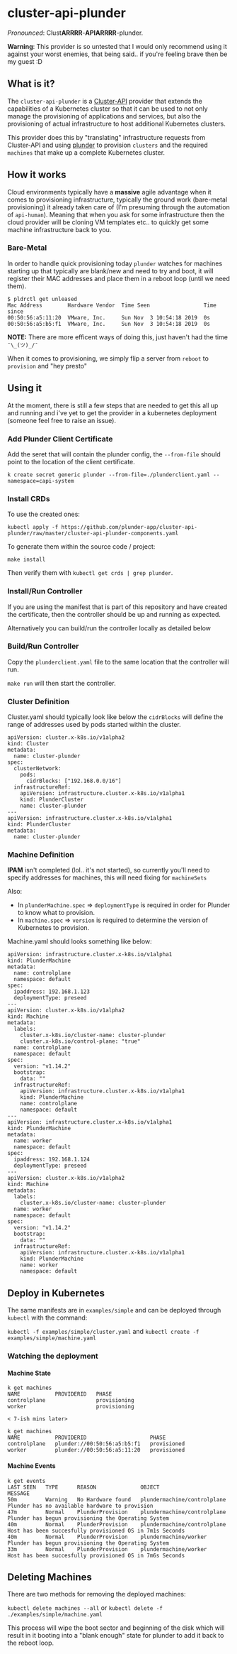 # cluster-api-plunder

_Pronounced_: Clust**ARRRR**-**APIARRRR**-plunder.

**Warning**: This provider is so untested that I would only recommend using it against your worst enemies, that being said.. if you're feeling brave then be my guest :D

## What is it?

The `cluster-api-plunder` is a [Cluster-API](https://github.com/kubernetes-sigs/cluster-api) provider that extends the capabilities of a Kubernetes cluster so that it can be used to not only manage the provisioning of applications and services, but also the provisioning of actual infrastructure to host additional Kubernetes clusters. 

This provider does this by "translating" infrastructure requests from Cluster-API and using [plunder](https://github.com/plunder-app/plunder) to provision `clusters` and the required `machines` that make up a complete Kubernetes cluster.

## How it works

Cloud environments typically have a **massive** agile advantage when it comes to provisioning infrastructure, typically the ground work (bare-metal provisioning) it already taken care of (I'm presuming through the automation of `api-human`). Meaning that when you ask for some infrastructure then the cloud provider will be cloning VM templates etc.. to quickly get some machine infrastructure back to you. 

### Bare-Metal

In order to handle quick provisioning today `plunder` watches for machines starting up that typically are blank/new and need to try and boot, it will register their MAC addresses and place them in a reboot loop (until we need them).

```
$ pldrctl get unleased
Mac Address        Hardware Vendor  Time Seen                 Time since
00:50:56:a5:11:20  VMware, Inc.     Sun Nov  3 10:54:18 2019  0s
00:50:56:a5:b5:f1  VMware, Inc.     Sun Nov  3 10:54:18 2019  0s
```

**NOTE:** There are more efficent ways of doing this, just haven't had the time `¯\_(ツ)_/¯`

When it comes to provisioning, we simply flip a server from `reboot` to `provision` and "hey presto"

## Using it

At the moment, there is still a few steps that are needed to get this all up and running and i've yet to get the provider in a kubernetes deployment (someone feel free to raise an issue). 

### Add Plunder Client Certificate

Add the seret that will contain the plunder config, the `--from-file` should point to the location of the client certificate.

```
k create secret generic plunder --from-file=./plunderclient.yaml --namespace=capi-system
```

### Install CRDs

To use the created ones:

```
kubectl apply -f https://github.com/plunder-app/cluster-api-plunder/raw/master/cluster-api-plunder-components.yaml
```

To generate them within the source code / project:

```
make install
```

Then verify them with `kubectl get crds | grep plunder`. 


### Install/Run Controller

If you are using the manifest that is part of this repository and have created the certificate, then the controller should be up and running as expected. 

Alternatively you can build/run the controller locally as detailed below

### Build/Run Controller

Copy the `plunderclient.yaml` file to the same location that the controller will run.

`make run` will then start the controller.

### Cluster Definition

Cluster.yaml should typically look like below the `cidrBlocks` will define the range of addresses used by pods started within the cluster.

```
apiVersion: cluster.x-k8s.io/v1alpha2
kind: Cluster
metadata:
  name: cluster-plunder
spec:
  clusterNetwork:
    pods:
      cidrBlocks: ["192.168.0.0/16"]
  infrastructureRef:
    apiVersion: infrastructure.cluster.x-k8s.io/v1alpha1
    kind: PlunderCluster
    name: cluster-plunder
---
apiVersion: infrastructure.cluster.x-k8s.io/v1alpha1
kind: PlunderCluster
metadata:
  name: cluster-plunder
```

### Machine Definition

**IPAM** isn't completed (lol.. it's not started), so currently you'll need to specify addresses for machines, this will need fixing for `machineSets`

Also:

- In `plunderMachine.spec` => `deploymentType` is required in order for Plunder to know what to provision.
- In `machine.spec` => `version` is required to determine the version of Kubernetes to provision.

Machine.yaml should looks something like below:

```
apiVersion: infrastructure.cluster.x-k8s.io/v1alpha1
kind: PlunderMachine
metadata:
  name: controlplane
  namespace: default
spec:
  ipaddress: 192.168.1.123
  deploymentType: preseed
---
apiVersion: cluster.x-k8s.io/v1alpha2
kind: Machine
metadata:
  labels:
    cluster.x-k8s.io/cluster-name: cluster-plunder
    cluster.x-k8s.io/control-plane: "true"
  name: controlplane
  namespace: default
spec:
  version: "v1.14.2"
  bootstrap:
    data: ""
  infrastructureRef:
    apiVersion: infrastructure.cluster.x-k8s.io/v1alpha1
    kind: PlunderMachine
    name: controlplane
    namespace: default
---
apiVersion: infrastructure.cluster.x-k8s.io/v1alpha1
kind: PlunderMachine
metadata:
  name: worker
  namespace: default
spec:
  ipaddress: 192.168.1.124
  deploymentType: preseed
---
apiVersion: cluster.x-k8s.io/v1alpha2
kind: Machine
metadata:
  labels:
    cluster.x-k8s.io/cluster-name: cluster-plunder
  name: worker
  namespace: default
spec:
  version: "v1.14.2"
  bootstrap:
    data: ""
  infrastructureRef:
    apiVersion: infrastructure.cluster.x-k8s.io/v1alpha1
    kind: PlunderMachine
    name: worker
    namespace: default
```

## Deploy in Kubernetes

The same manifests are in `examples/simple` and can be deployed through `kubectl` with the command:

`kubectl -f examples/simple/cluster.yaml` and `kubectl create -f examples/simple/machine.yaml`

### Watching the deployment

#### Machine State

```
k get machines
NAME           PROVIDERID   PHASE
controlplane                provisioning
worker                      provisioning

< 7-ish mins later>

k get machines
NAME           PROVIDERID                    PHASE
controlplane   plunder://00:50:56:a5:b5:f1   provisioned
worker         plunder://00:50:56:a5:11:20   provisioned

```

#### Machine Events

```
k get events
LAST SEEN   TYPE      REASON              OBJECT                        MESSAGE
50m         Warning   No Hardware found   plundermachine/controlplane   Plunder has no available hardware to provision
47m         Normal    PlunderProvision    plundermachine/controlplane   Plunder has begun provisioning the Operating System
40m         Normal    PlunderProvision    plundermachine/controlplane   Host has been succesfully provisioned OS in 7m1s Seconds
40m         Normal    PlunderProvision    plundermachine/worker         Plunder has begun provisioning the Operating System
33m         Normal    PlunderProvision    plundermachine/worker         Host has been succesfully provisioned OS in 7m6s Seconds
```

## Deleting Machines

There are two methods for removing the deployed machines:

`kubectl delete machines --all` or `kubectl delete -f ./examples/simple/machine.yaml`

This process will wipe the boot sector and beginning of the disk which will result in it booting into a "blank enough" state for plunder to add it back to the reboot loop.
